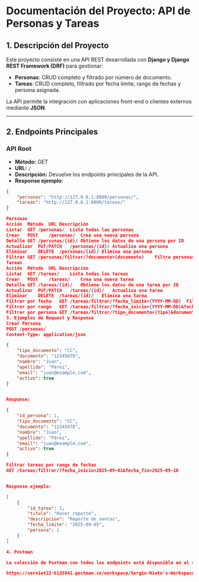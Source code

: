 # Documentación del Proyecto: API de Personas y Tareas

## 1. Descripción del Proyecto

Este proyecto consiste en una API REST desarrollada con **Django y Django REST Framework (DRF)** para gestionar:

- **Personas**: CRUD completo y filtrado por número de documento.  
- **Tareas**: CRUD completo, filtrado por fecha límite, rango de fechas y persona asignada.

La API permite la integración con aplicaciones front-end o clientes externos mediante **JSON**.

---

## 2. Endpoints Principales

### API Root

- **Método:** GET  
- **URL:** `/`  
- **Descripción:** Devuelve los endpoints principales de la API.  
- **Response ejemplo:**
```json
{
    "personas": "http://127.0.0.1:8000/personas/",
    "tareas": "http://127.0.0.1:8000/tareas/"
}

Personas
Acción	Método	URL	Descripción
Listar	GET	/personas/	Lista todas las personas
Crear	POST	/personas/	Crea una nueva persona
Detalle	GET	/personas/{id}/	Obtiene los datos de una persona por ID
Actualizar	PUT/PATCH	/personas/{id}/	Actualiza una persona
Eliminar	DELETE	/personas/{id}/	Elimina una persona
Filtrar	GET	/personas/filtrar/?documento={documento}	Filtra personas por número de documento
Tareas
Acción	Método	URL	Descripción
Listar	GET	/tareas/	Lista todas las tareas
Crear	POST	/tareas/	Crea una nueva tarea
Detalle	GET	/tareas/{id}/	Obtiene los datos de una tarea por ID
Actualizar	PUT/PATCH	/tareas/{id}/	Actualiza una tarea
Eliminar	DELETE	/tareas/{id}/	Elimina una tarea
Filtrar por fecha	GET	/tareas/filtrar/?fecha_limite={YYYY-MM-DD}	Filtra tareas por fecha límite exacta
Filtrar por rango	GET	/tareas/filtrar/?fecha_inicio={YYYY-MM-DD}&fecha_fin={YYYY-MM-DD}	Filtra tareas por rango de fechas
Filtrar por persona	GET	/tareas/filtrar/?tipo_documento={tipo}&documento_persona={documento}	Filtra tareas asignadas a una persona
3. Ejemplos de Request y Response
Crear Persona
POST /personas/
Content-Type: application/json

{
    "tipo_documento": "CC",
    "documento": "12345678",
    "nombre": "Juan",
    "apellido": "Pérez",
    "email": "juan@example.com",
    "activo": true
}


Response:

{
    "id_persona": 1,
    "tipo_documento": "CC",
    "documento": "12345678",
    "nombre": "Juan",
    "apellido": "Pérez",
    "email": "juan@example.com",
    "activo": true
}

Filtrar tareas por rango de fechas
GET /tareas/filtrar/?fecha_inicio=2025-09-01&fecha_fin=2025-09-10


Response ejemplo:

[
    {
        "id_tarea": 1,
        "titulo": "Hacer reporte",
        "descripcion": "Reporte de ventas",
        "fecha_limite": "2025-09-05",
        "persona": 1
    }
]

4. Postman

La colección de Postman con todos los endpoints está disponible en el siguiente enlace:

https://serniet22-6135841.postman.co/workspace/Sergio-Nieto's-Workspace~0dc71281-47ce-40c6-8b57-47159d18c6d9/collection/48003272-1d179ccd-ffb4-4aaf-b798-520f567b9e0e?action=share&creator=48003272